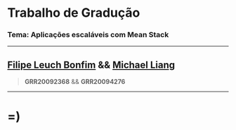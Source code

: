 Trabalho de Gradução
=======
### Tema: Aplicações escaláveis com Mean Stack

----

[Filipe Leuch Bonfim](http://www.inf.ufpr.br/flb09/ "Filipe's page") && [Michael Liang](http://www.inf.ufpr.br/ml09/ "Michael's page")
-----
> **GRR20092368** && **GRR20094276**

----

# =)
